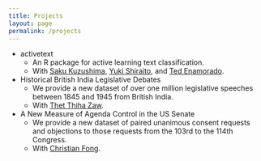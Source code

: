 ```yaml
---
title: Projects
layout: page
permalink: /projects
---
```


-   activetext
    -   An R package for active learning text classification.
    -   With [Saku Kuzushima](https://ksaki.github.io), [Yuki Shiraito](https://shiraito.github.io), and [Ted Enamorado](https://www.tedenamorado.com).
-   Historical British India Legislative Debates
    -   We provide a new dataset of over one million legislative speeches between
        1845 and 1945 from British India.
    -   With [Thet Thiha Zaw](https://sites.lsa.umich.edu/htzaw/).
-   A New Measure of Agenda Control in the US Senate
    -   We provide a new dataset of paired unanimous consent requests and objections
        to those requests from the 103rd to the 114th Congress.
    -   With [Christian Fong](https://sites.lsa.umich.edu/cjfong/).

